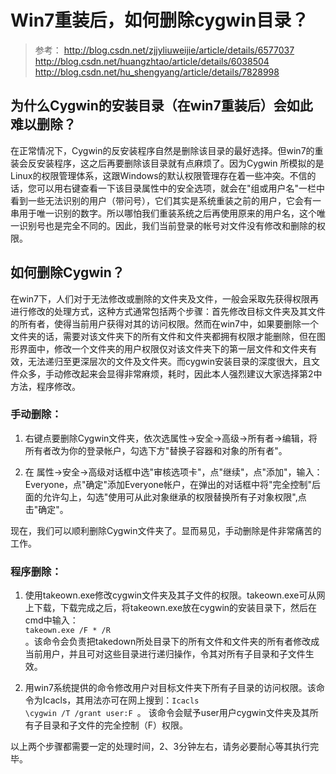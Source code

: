 # Win7重装后，如何删除cygwin目录？

> 参考： http://blog.csdn.net/zjjyliuweijie/article/details/6577037
http://blog.csdn.net/huangzhtao/article/details/6038504
http://blog.csdn.net/hu_shengyang/article/details/7828998

## 为什么Cygwin的安装目录（在win7重装后）会如此难以删除？

在正常情况下，Cygwin的反安装程序自然是删除该目录的最好选择。但win7的重装会反安装程序，这之后再要删除该目录就有点麻烦了。因为Cygwin 所模拟的是Linux的权限管理体系，这跟Windows的默认权限管理存在着一些冲突。不信的话，您可以用右键查看一下该目录属性中的安全选项，就会在"组或用户名"一栏中看到一些无法识别的用户（带问号），它们其实是系统重装之前的用户，它会有一串用于唯一识别的数字。所以哪怕我们重装系统之后再使用原来的用户名，这个唯一识别号也是完全不同的。因此，我们当前登录的帐号对文件没有修改和删除的权限。

## 如何删除Cygwin？

在win7下，人们对于无法修改或删除的文件夹及文件，一般会采取先获得权限再进行修改的处理方式，这种方式通常包括两个步骤：首先修改目标文件夹及其文件的所有者，使得当前用户获得对其的访问权限。然而在win7中，如果要删除一个文件夹的话，需要对该文件夹下的所有文件和文件夹都拥有权限才能删除，但在图形界面中，修改一个文件夹的用户权限仅对该文件夹下的第一层文件和文件夹有效，无法递归至更深层次的文件及文件夹。而cygwin安装目录的深度很大，且文件众多，手动修改起来会显得非常麻烦，耗时，因此本人强烈建议大家选择第2中方法，程序修改。

### 手动删除：

1. 右键点要删除Cygwin文件夹，依次选属性->安全->高级->所有者->编辑，将所有者改为你的登录帐户，勾选下方"替换子容器和对象的所有者"。

2. 在 属性->安全->高级对话框中选"审核选项卡"，点"继续"，点"添加"，输入：Everyone，点"确定"添加Everyone帐户，在弹出的对话框中将"完全控制"后面的允许勾上，勾选"使用可从此对象继承的权限替换所有子对象权限",点击"确定"。 

现在，我们可以顺利删除Cygwin文件夹了。显而易见，手动删除是件非常痛苦的工作。


### 程序删除：

1. 使用takeown.exe修改cygwin文件夹及其子文件的权限。takeown.exe可从网上下载，下载完成之后，将takeown.exe放在cygwin的安装目录下，然后在cmd中输入：<code>	takeown.exe /F * /R </code>。该命令会负责把takedown所处目录下的所有文件和文件夹的所有者修改成当前用户，并且可对这些目录进行递归操作，令其对所有子目录和子文件生效。

2. 用win7系统提供的命令修改用户对目标文件夹下所有子目录的访问权限。该命令为Icacls，其用法亦可在网上搜到：<code>Icacls \cygwin /T /grant user:F </code>。
该命令会赋予user用户cygwin文件夹及其所有子目录和子文件的完全控制（F）权限。 

以上两个步骤都需要一定的处理时间，2、3分钟左右，请务必要耐心等其执行完毕。